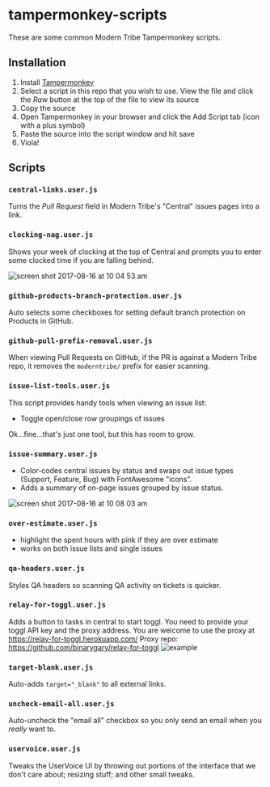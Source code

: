 # tampermonkey-scripts

These are some common Modern Tribe Tampermonkey scripts.

## Installation

1. Install [Tampermonkey](https://tampermonkey.net/)
1. Select a script in this repo that you wish to use. View the file and click the _Raw_ button at the top of the file to view its source
1. Copy the source
1. Open Tampermonkey in your browser and click the Add Script tab (icon with a plus symbol)
1. Paste the source into the script window and hit save
1. Viola!

## Scripts

### `central-links.user.js`

Turns the _Pull Request_ field in Modern Tribe's "Central" issues pages into a link.

### `clocking-nag.user.js`

Shows your week of clocking at the top of Central and prompts you to enter some clocked time if you are falling behind.

![screen shot 2017-08-16 at 10 04 53 am](https://user-images.githubusercontent.com/430385/29367332-8beceac6-826a-11e7-9e62-3800663c5b22.png)

### `github-products-branch-protection.user.js`

Auto selects some checkboxes for setting default branch protection on Products in GitHub.

### `github-pull-prefix-removal.user.js`

When viewing Pull Requests on GitHub, if the PR is against a Modern Tribe repo, it removes the `moderntribe/` prefix for easier scanning.

### `issue-list-tools.user.js`

This script provides handy tools when viewing an issue list:

* Toggle open/close row groupings of issues

Ok...fine...that's just one tool, but this has room to grow.

### `issue-summary.user.js`

* Color-codes central issues by status and swaps out issue types (Support, Feature, Bug) with FontAwesome "icons".
* Adds a summary of on-page issues grouped by issue status.

![screen shot 2017-08-16 at 10 08 03 am](https://user-images.githubusercontent.com/430385/29367418-db3e3328-826a-11e7-8dd1-2e9e48a338c9.png)

### `over-estimate.user.js`

* highlight the spent hours with pink if they are over estimate
* works on both issue lists and single issues

### `qa-headers.user.js`

Styles QA headers so scanning QA activity on tickets is quicker.

### `relay-for-toggl.user.js`

Adds a button to tasks in central to start toggl.
You need to provide your toggl API key and the proxy address.
You are welcome to use the proxy at https://relay-for-toggl.herokuapp.com/ 
Proxy repo: https://github.com/binarygary/relay-for-toggl
![example](https://github.com/moderntribe/tampermonkey-scripts/img/toggl.gif)

### `target-blank.user.js`

Auto-adds `target="_blank"` to all external links.

### `uncheck-email-all.user.js`

Auto-uncheck the "email all" checkbox so you only send an email when you _really_ want to.

### `uservoice.user.js`

Tweaks the UserVoice UI by throwing out portions of the interface that we don't care about; resizing stuff; and other small tweaks.
